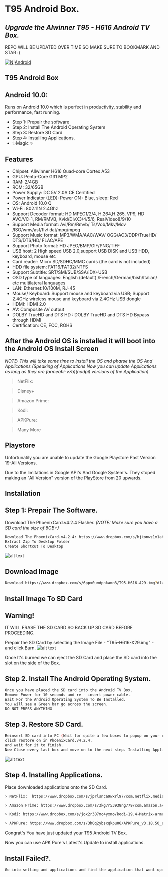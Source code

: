﻿# T95 Android Box.
## _Upgrade the Alwinner T95 - H616 Android TV Box._

REPO WILL BE UPDATED OVER TIME SO MAKE SURE TO BOOKMARK AND STAR :)

[![N|Android](https://kb.commusoft.co.uk/hc/article_attachments/115024461608/android-logo-sm.png)](https://www.android.com/intl/en_uk/)

## T95 Android Box
## Android 10.0: 
Runs on Android 10.0 which is perfect in productivity, stability and performance, fast running.

- Step 1: Prepair the software
- Step 2: Install The Android Operating System
- Step 3: Restore SD Card
- Step 4: Installing Applications.
- ✨Magic ✨

## Features
-  Chipset: Allwinner H616 Quad-core Cortex A53
- GPU: Penta-Core G31 MP2
- RAM: 2/4GB
- ROM: 32/65GB
- Power Supply: DC 5V 2.0A CE Ceritified
- Power Indicator (LED): Power ON : Blue, sleep: Red
- OS: Android 10.0 Q
- Wi-Fi: 802.11N 2.4Ghz
- Support Decoder format: HD MPEG1/2/4, H.264,H.265, VP9, HD AVC/VC-1, RM/RMVB, Xvid/DivX3/4/5/6, RealVideo8/9/10
- Support Media format: Avi/Rm/Rmvb/ Ts/Vob/Mkv/Mov /ISO/wmv/asf/flv/ dat/mpg/mpeg
- Support Music format: MP3/WMA/AAC/WAV/ OGG/AC3/DDP/TrueHD/ DTS/DTS/HD/ FLAC/APE
- Support Photo format: HD JPEG/BMP/GIF/PNG/TIFF
- USB host: 2 High speed USB 2.0,support USB DISK and USB HDD, keyboard, mouse etc
- Card reader: Micro SD/SDHC/MMC cards (the card is not included)
- HDD file system: FAT16/FAT32/NTFS
- Support Subtitle: SRT/SMI/SUB/SSA/IDX+USB
- OSD type of languages: English (default) /French/German/bish/Italian/ etc multilateral languages
- LAN: Ethernet:10/100M, RJ-45
- Mouse/ Keyboard: Support mouse and keyboard via USB; Support 2.4GHz wireless mouse and keyboard via 2.4GHz USB dongle
- HDMI: HDMI 2.0
- AV: Composite AV output
- DOLBY TrueHD and DTS HD : DOLBY TrueHD and DTS HD Bypass through HDMI
- Certification: CE, FCC, ROHS

## After the Android OS is installed it will boot into the Android OS Install Screen
_NOTE: This will take some time to install the OS and pharse the OS And Applications_
_(Speaking of Applications Now you can update Applications as long as they are (armeabi-v7a)(nodpi) versions of the Application)_

> NetFlix:  

> Disney+

> Amazon Prime:

> Kodi:

> APKPure:

> Many More

## Playstore

Unfortunatily you are unable to update the Google Playstore Past Version 19-All Versions.

Due to the limitations in Google API's And Google System's. They stoped making an "All Version" version of the PlayStore from 20 upwards. 

## Installation



## Step 1: Prepair The Software. 
Download The PhoenixCard.v4.2.4 Flasher. 
_(NOTE: Make sure you have a SD card the size of 8GB+)_

```sh
Download The PhoenixCard.v4.2.4: https://www.dropbox.com/s/hjkonwz1m1ab0zy/PhoenixCard.v4.2.4.zip?dl=1
Extract Zip To Desktop Folder
Create Shortcut To Desktop
```
![alt text](https://i.imgur.com/NbvXlYP.png)
## Download Image

```sh
Download https://www.dropbox.com/s/6ppx0umdpnkamn3/T95-H616-A29.img?dl=1
```

## Install Image To SD Card
## Warning!
IT WILL ERASE THE SD CARD SO BACK UP SD CARD BEFORE PROCEEDING.


Prepair the SD Card by selecting the Image File - "T95-H616-X29.img"  - and click Burn.
![alt text](https://i.imgur.com/4McVbfJ.png)

Once It's burned we can eject the SD Card and place the SD card into the slot on the side of the Box.

## Step 2. Install The Android Operating System. 

```sh
Once you have placed the SD card into the Android TV Box.
Remove Power for 10 seconds and re - insert power cable. 
Wait For the Android Operating System To Be Installed.
You will see a Green bar go across the screen.
DO NOT PRESS ANYTHING
```
## Step 3. Restore SD Card.
```sh
Reinsert SD card into PC (Wait for quite a few boxes to popup on your computer, This is normal.)
click restore on in PhoenixCard.v4.2.4.
and wait for it to finish.
Now Close every last box and move on to the next step. Installing Applications. 
```
![alt text](https://i.imgur.com/4McVbfJ.png)

## Step 4. Installing Applications.
Place downloaded applications onto the SD Card.
```sh
> NetFlix:  https://www.dropbox.com/s/jprlsnca9wxrl97/com.netflix.mediaclient_8.50.0_build_9_50318-50318_minAPI24%28arm64-v8a%2Carmeabi-v7a%2Cx86%2Cx86_64%29%28nodpi%29_apkmirror.com.apk?dl=1

> Amazon Prime: https://www.dropbox.com/s/3kg7r53938ng779/com.amazon.avod.thirdpartyclient_3.0.335.11455-335011455_minAPI21%28armeabi-v7a%29%28nodpi%29_apkmirror.com.apk?dl=1

> Kodi: https://www.dropbox.com/s/jox2r387mc4yxmo/kodi-19.4-Matrix-armeabi-v7a.apk?dl=1

> APKPure: https://www.dropbox.com/s/3h0q2ybsxqkpu06/APKPure_v3.18.50_apkpure.com.apk?dl=1

```

Congrat's You have just updated your T95 Android TV Box. 

Now you can use APK Pure's Latest's Update to install applications. 

## Install Failed?.

```sh
Go into setting and applications and find the application that wont update and uninstall the old version. Now you can install  the new version of the application like Kodi for Example.
```





